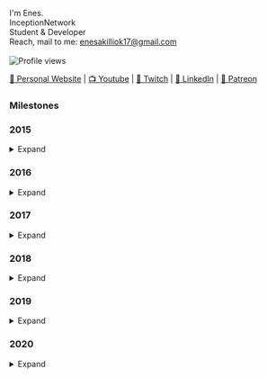 
I'm Enes.
<br />
InceptionNetwork
<br />
Student & Developer
<br />
Reach, mail to me: enesakilliok17@gmail.com
<br />
<br />
![Profile views](https://gpvc.arturio.dev/cleopatradev)

<a href="https://stuyk.com/">🏡 Personal Website</a> |
<a href="https://youtube.com/stuyk">📺 Youtube</a> |
<a href="https://twitch.tv/stuyksoft">🎥 Twitch</a> |
<a href="https://linkedin.com/in/stuyk-trevor-wessel/">👔 LinkedIn</a> |
<a href="https://patreon.com/stuyk/">💸 Patreon</a>

### Milestones
<h3>2015</h2>
<details>
  <summary>Expand</summary>
  
- Started learning to Lua
</details>

<h3>2016</h2>
<details>
  <summary>Expand</summary>

- Learned MySQL

- Learned HTML

- Learned Some CSS

- Learned a lot of Javascript
</details>

<h3>2017</h2>
<details>
  <summary>Expand</summary>

- Learned OOP for Lua

- Joined a InceptionNetwork

</details>

<h3>2018</h3>
<details>
  <summary>Expand</summary>
 
 - anything

</details>

<h3>2019</h3>
<details>
  <summary>Expand</summary>
 
 - Learned Websockets

 - Learned REST

 - Learned Express

 - Learned Discord oAuth2 Implementation

 - Learned PostgresSQL

 - Learned MongoDB

</details>

<h3>2020</h2>
<details>
  <summary>Expand</summary>
  
- [Learned Preact](https://preactjs.com/)

- [Learned Electron](https://www.electronjs.org/)

- Learned TypeScript

- Learned C++

- Learned C#
</details>
